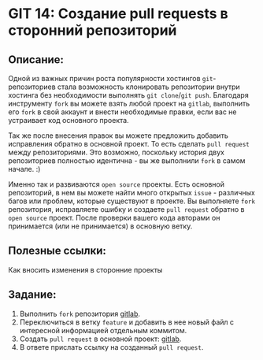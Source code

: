 # GIT 14: Создание pull requests в сторонний репозиторий

## Описание:

Одной из важных причин роста популярности хостингов `git`-репозиториев стала возможность клонировать репозитории внутри хостинга без необходимости выполнять `git clone`/`git push`. Благодаря инструменту `fork` вы можете взять любой проект на `gitlab`, выполнить его `fork` в свой аккаунт и внести необходимые правки, если вас не устраивает код основного проекта.

Так же после внесения правок вы можете предложить добавить исправления обратно в основной проект. То есть сделать `pull request` между репозиториями. Это возможно, поскольку история двух репозиториев полностью идентична - вы же выполнили `fork` в самом начале. :)

Именно так и развиваются `open source` проекты. Есть основной репозиторий, в нем вы можете найти много открытых `issue` - различных багов или проблем, которые существуют в проекте. Вы выполняете `fork` репозитория, исправляете ошибку и создаете `pull request` обратно в `open source` проект. После проверки вашего кода авторами он принимается (или не принимается) в основную ветку.

## Полезные ссылки:

Как вносить изменения в сторонние проекты

## Задание:

1. Выполнить `fork` репозитория [gitlab](/GIT2/TODO).
1. Переключиться в ветку `feature` и добавить в нее новый файл с интересной информацией отдельным коммитом.
1. Создать `pull request` в основной проект: [gitlab](/GIT2/TODO).
1. В ответе прислать ссылку на созданный `pull request`.
